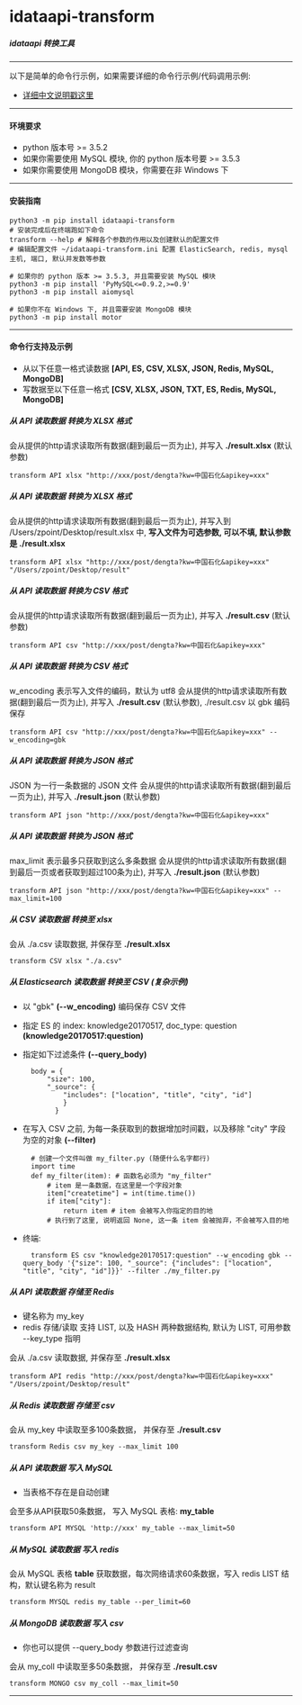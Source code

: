 # idataapi-transform

##### idataapi 转换工具

-------------------

以下是简单的命令行示例，如果需要详细的命令行示例/代码调用示例:

* [详细中文说明戳这里](https://github.com/zpoint/idataapi-transform/blob/master/README_CN.md)

-------------------

#### 环境要求
* python 版本号 >= 3.5.2
* 如果你需要使用 MySQL 模块, 你的 python 版本号要 >= 3.5.3
* 如果你需要使用 MongoDB 模块，你需要在非 Windows 下

-------------------

#### 安装指南

	python3 -m pip install idataapi-transform
    # 安装完成后在终端跑如下命令
    transform --help # 解释各个参数的作用以及创建默认的配置文件
    # 编辑配置文件 ~/idataapi-transform.ini 配置 ElasticSearch, redis, mysql 主机, 端口, 默认并发数等参数

    # 如果你的 python 版本 >= 3.5.3, 并且需要安装 MySQL 模块
    python3 -m pip install 'PyMySQL<=0.9.2,>=0.9'
    python3 -m pip install aiomysql

    # 如果你不在 Windows 下, 并且需要安装 MongoDB 模块
    python3 -m pip install motor


-------------------

#### 命令行支持及示例

* 从以下任意一格式读数据 **[API, ES, CSV, XLSX, JSON, Redis, MySQL, MongoDB]**
* 写数据至以下任意一格式 **[CSV, XLSX, JSON, TXT, ES, Redis, MySQL, MongoDB]**

##### 从 API 读取数据 转换为 XLSX 格式

会从提供的http请求读取所有数据(翻到最后一页为止), 并写入 **./result.xlsx** (默认参数)

	transform API xlsx "http://xxx/post/dengta?kw=中国石化&apikey=xxx"

##### 从 API 读取数据 转换为 XLSX 格式

会从提供的http请求读取所有数据(翻到最后一页为止), 并写入到 /Users/zpoint/Desktop/result.xlsx 中, **写入文件为可选参数, 可以不填, 默认参数是 ./result.xlsx**

	transform API xlsx "http://xxx/post/dengta?kw=中国石化&apikey=xxx" "/Users/zpoint/Desktop/result"

##### 从 API 读取数据 转换为 CSV 格式

会从提供的http请求读取所有数据(翻到最后一页为止), 并写入 **./result.csv** (默认参数)

	transform API csv "http://xxx/post/dengta?kw=中国石化&apikey=xxx"

##### 从 API 读取数据 转换为 CSV 格式

w_encoding 表示写入文件的编码，默认为 utf8
会从提供的http请求读取所有数据(翻到最后一页为止), 并写入 **./result.csv** (默认参数), ./result.csv 以 gbk 编码保存

	transform API csv "http://xxx/post/dengta?kw=中国石化&apikey=xxx" --w_encoding=gbk


##### 从 API 读取数据 转换为 JSON 格式

JSON 为一行一条数据的 JSON 文件
会从提供的http请求读取所有数据(翻到最后一页为止), 并写入 **./result.json** (默认参数)

	transform API json "http://xxx/post/dengta?kw=中国石化&apikey=xxx"

##### 从 API 读取数据 转换为 JSON 格式

max_limit 表示最多只获取到这么多条数据
会从提供的http请求读取所有数据(翻到最后一页或者获取到超过100条为止), 并写入 **./result.json** (默认参数)

	transform API json "http://xxx/post/dengta?kw=中国石化&apikey=xxx" --max_limit=100

##### 从 CSV 读取数据 转换至 xlsx

会从 ./a.csv 读取数据, 并保存至 **./result.xlsx**

	transform CSV xlsx "./a.csv"


##### 从 Elasticsearch 读取数据 转换至 CSV (复杂示例)
* 以 "gbk" **(--w_encoding)** 编码保存 CSV 文件
* 指定 ES 的 index: knowledge20170517, doc_type: question **(knowledge20170517:question)**
* 指定如下过滤条件 **(--query_body)**

    	body = {
        	"size": 100,
        	"_source": {
            	"includes": ["location", "title", "city", "id"]
                }
              }

* 在写入 CSV 之前, 为每一条获取到的数据增加时间戳，以及移除 "city" 字段为空的对象 **(--filter)**

        # 创建一个文件叫做 my_filter.py (随便什么名字都行)
        import time
        def my_filter(item): # 函数名必须为 "my_filter"
        	# item 是一条数据，在这里是一个字段对象
            item["createtime"] = int(time.time())
            if item["city"]:
                return item # item 会被写入你指定的目的地
            # 执行到了这里, 说明返回 None, 这一条 item 会被抛弃，不会被写入目的地

* 终端:

    	transform ES csv "knowledge20170517:question" --w_encoding gbk --query_body '{"size": 100, "_source": {"includes": ["location", "title", "city", "id"]}}' --filter ./my_filter.py

##### 从 API 读取数据 存储至 Redis

* 键名称为 my_key
* redis 存储/读取 支持 LIST, 以及 HASH 两种数据结构, 默认为 LIST, 可用参数 --key_type 指明

会从 ./a.csv 读取数据, 并保存至 **./result.xlsx**

	transform API redis "http://xxx/post/dengta?kw=中国石化&apikey=xxx" "/Users/zpoint/Desktop/result"

##### 从 Redis 读取数据 存储至 csv

会从 my_key 中读取至多100条数据， 并保存至 **./result.csv**

	transform Redis csv my_key --max_limit 100

##### 从 API 读取数据 写入 MySQL

* 当表格不存在是自动创建

会至多从API获取50条数据， 写入 MySQL 表格: **my_table**

	transform API MYSQL 'http://xxx' my_table --max_limit=50

##### 从 MySQL 读取数据 写入 redis

会从 MySQL 表格 **table** 获取数据，每次网络请求60条数据，写入 redis LIST 结构，默认键名称为 result

	transform MYSQL redis my_table --per_limit=60

##### 从 MongoDB 读取数据 写入 csv

* 你也可以提供 --query_body 参数进行过滤查询

会从 my_coll 中读取至多50条数据， 并保存至 **./result.csv**

	transform MONGO csv my_coll --max_limit=50

-------------------
